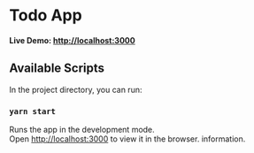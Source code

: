 # Todo App

#### Live Demo: [http://localhost:3000](http://localhost:3000)

## Available Scripts 

In the project directory, you can run: 

### `yarn start` 

Runs the app in the development mode.\
Open [http://localhost:3000](http://localhost:3000) to view it in the browser.
information.
